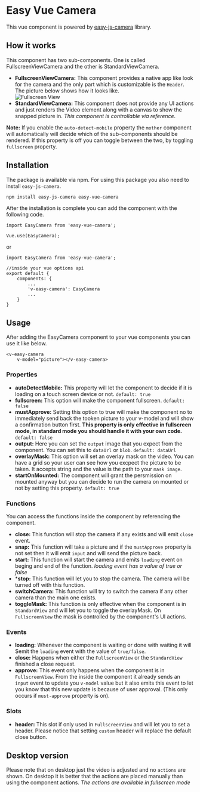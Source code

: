 # Easy Vue Camera

This vue component is powered by <a href="https://github.com/farhadnowzari/easy-js-camera">easy-js-camera</a> library.

## How it works
This component has two sub-components. One is called FullscreenViewCamera and the other is StandardViewCamera.
* **FullscreenViewCamera:** This component provides a native app like look for the camera and the only part which is customizable is the `Header`. The picture below shows how it looks like. <br>
![Fullscreen View](doc/easy_vue_fullscreen.jpg)
* **StandardViewCamera:** This component does not provide any UI actions and just renders the Video element along with a canvas to show the snapped picture in. *This component is controllable via reference*.

**Note:** If you enable the `auto-detect-mobile` property the `mother` component will automatically will decide which of the sub-components should be rendered. If this property is off you can toggle between the two, by toggling `fullscreen` property.



## Installation
The package is available via npm. For using this package you also need to install `easy-js-camera`.
```
npm install easy-js-camera easy-vue-camera
```
After the installation is complete you can add the component with the following code.
```
import EasyCamera from 'easy-vue-camera';

Vue.use(EasyCamera);
```
or
```
import EasyCamera from 'easy-vue-camera';

//inside your vue options api
export default {
    components: {
        ...
        'v-easy-camera': EasyCamera
        ...
    }
}
```
## Usage
After adding the EasyCamera component to your vue components you can use it like below.
```
<v-easy-camera
    v-model="picture"></v-easy-camera>
```

### Properties
* **autoDetectMobile:** This property will let the component to decide if it is loading on a touch screen device or not. `default: true`
* **fullscreen:** This option will make the component fullscreen. `default: false`
* **mustApprove:** Setting this option to true will make the component no to immediately send back the tooken picture to your v-model and will show a confirmation button first. **This property is only effective in fullscreen mode, in standard mode you should handle it with your own code.** `default: false`
* **output:** Here you can set the `output` image that you expect from the component. You can set this to `dataUrl` or `blob`. `default: dataUrl`
* **overlayMask:** This option will set an overlay mask on the video. You can have a grid so your user can see how you excpect the picture to be taken. It accepts string and the value is the path to your `mask image`.
* **startOnMounted:** The component will grant the persmission on mounted anyway but you can decide to run the camera on mounted or not by setting this property. `default: true`
### Functions
You can access the functions inside the component by referencing the component.

* **close:** This function will stop the camera if any exists and will emit `close` event.
* **snap:** This function will take a picture and if the `mustApprove` property is not set then it will emit `input` and will send the picture back.
* **start:** This function will start the camera and emits `loading` event on beging and end of the function. *loading event has a value of true or false*
* ***stop:** This function will let you to stop the camera. The camera will be turned off with this function.
* **switchCamera:** This function will try to switch the camera if any other camera than the main one exists.
* **toggleMask:** This function is only effective when the component is in `StandardView` and will let you to toggle the overlayMask. On `FullscreenView` the mask is controlled by the component's UI actions.

### Events
* **loading:** Whenever the component is waiting or done with waiting it will $emit the `loading` event with the value of `true/false`.
* **close:** Happens when either the `FullscreenView` or the `StandardView` finished a close request.
* **approve:** This event only happens when the component is in `FullscreenView`. From the inside the component it already sends an `input` event to update you `v-model` value but it also emits this event to let you know that this new update is because of user approval. (This only occurs if `must-approve` property is on).

### Slots

* **header:** This slot if only used in `FullscreenView` and will let you to set a header. Please notice that setting `custom` header will replace the default close button.

## Desktop version
Please note that on desktop just the video is adjusted and no `actions` are shown. On desktop it is better that the actions are placed manually than using the component actions. *The actions are available in fullscreen mode*